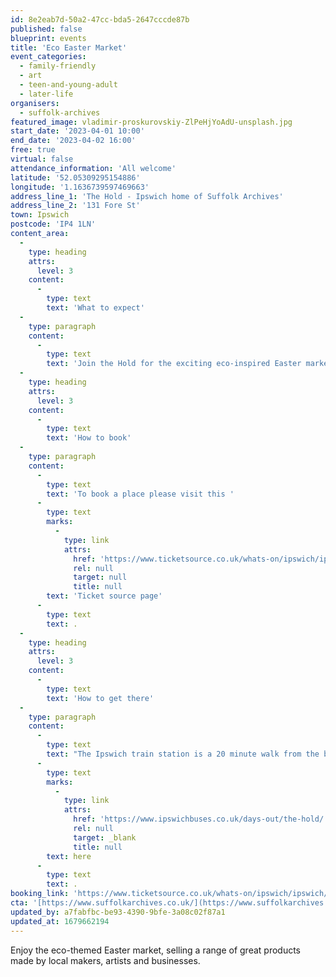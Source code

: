 ```yaml
---
id: 8e2eab7d-50a2-47cc-bda5-2647cccde87b
published: false
blueprint: events
title: 'Eco Easter Market'
event_categories:
  - family-friendly
  - art
  - teen-and-young-adult
  - later-life
organisers:
  - suffolk-archives
featured_image: vladimir-proskurovskiy-ZlPeHjYoAdU-unsplash.jpg
start_date: '2023-04-01 10:00'
end_date: '2023-04-02 16:00'
free: true
virtual: false
attendance_information: 'All welcome'
latitude: '52.05309295154886'
longitude: '1.1636739597469663'
address_line_1: 'The Hold - Ipswich home of Suffolk Archives'
address_line_2: '131 Fore St'
town: Ipswich
postcode: 'IP4 1LN'
content_area:
  -
    type: heading
    attrs:
      level: 3
    content:
      -
        type: text
        text: 'What to expect'
  -
    type: paragraph
    content:
      -
        type: text
        text: 'Join the Hold for the exciting eco-inspired Easter market on the 1st and 2nd of April. The Hold will be hosting a great selection of local makers, artists and businesses for you to shop from. The market will be open from 10am to 4pm on both of the days.'
  -
    type: heading
    attrs:
      level: 3
    content:
      -
        type: text
        text: 'How to book'
  -
    type: paragraph
    content:
      -
        type: text
        text: 'To book a place please visit this '
      -
        type: text
        marks:
          -
            type: link
            attrs:
              href: 'https://www.ticketsource.co.uk/whats-on/ipswich/ipswich/eco-easter-market/2023-04-01/10:00/t-qjaoekr'
              rel: null
              target: null
              title: null
        text: 'Ticket source page'
      -
        type: text
        text: .
  -
    type: heading
    attrs:
      level: 3
    content:
      -
        type: text
        text: 'How to get there'
  -
    type: paragraph
    content:
      -
        type: text
        text: "The Ipswich train station is a 20 minute walk from the building and if you're travelling by bus then find out which bus routes you can take to get you to The Hold "
      -
        type: text
        marks:
          -
            type: link
            attrs:
              href: 'https://www.ipswichbuses.co.uk/days-out/the-hold/'
              rel: null
              target: _blank
              title: null
        text: here
      -
        type: text
        text: .
booking_link: 'https://www.ticketsource.co.uk/whats-on/ipswich/ipswich/eco-easter-market/2023-04-01/10:00/t-qjaoekr'
cta: '[https://www.suffolkarchives.co.uk/](https://www.suffolkarchives.co.uk/)'
updated_by: a7fabfbc-be93-4390-9bfe-3a08c02f87a1
updated_at: 1679662194
---
```

Enjoy the eco-themed Easter market, selling a range of great products made by local makers, artists and businesses.
